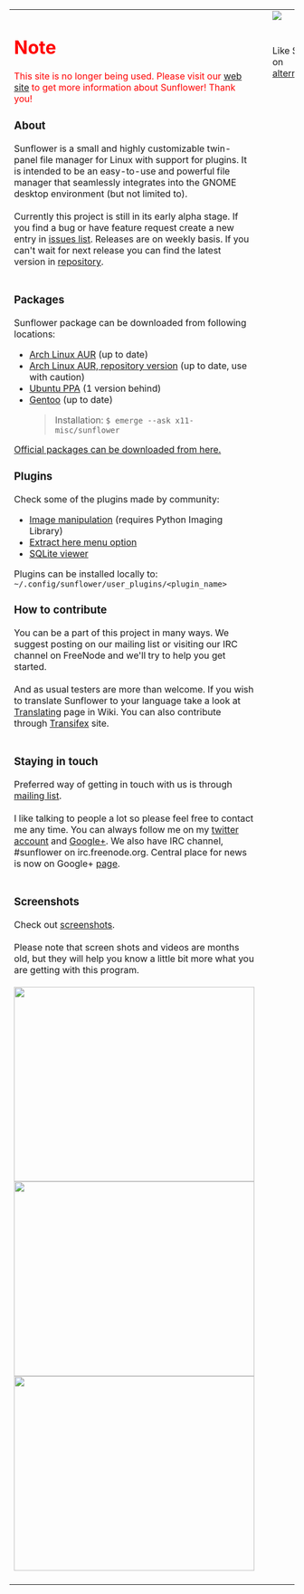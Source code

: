 <table width='100%' border='0'>
<tr><td valign='top'>
<font color='red'>
<h1>Note</h1>
This site is no longer being used. Please visit our <a href='http://sunflower-fm.org'>web site</a> to get more information about Sunflower! Thank you!<br>
</font>

<h3>About</h3>
Sunflower is a small and highly customizable twin-panel file manager for Linux with support for plugins. It is intended to be an easy-to-use and powerful file manager that seamlessly integrates into the GNOME desktop environment (but not limited to).<br>
<br>
Currently this project is still in its early alpha stage. If you find a bug or have feature request create a new entry in <a href='http://code.google.com/p/sunflower-fm/issues/list'>issues list</a>. Releases are on weekly basis. If you can't wait for next release you can find the latest version in <a href='http://code.google.com/p/sunflower-fm/source/checkout'>repository</a>.<br>
<br>
<h3>Packages</h3>
Sunflower package can be downloaded from following locations:<br>
<ul><li><a href='http://aur.archlinux.org/packages.php?ID=49321'>Arch Linux AUR</a> (up to date)<br>
</li><li><a href='http://aur.archlinux.org/packages.php?ID=49725'>Arch Linux AUR, repository version</a> (up to date, use with caution)<br>
</li><li><a href='https://launchpad.net/~atareao/+archive/sunflower'>Ubuntu PPA</a> (1 version behind)<br>
</li><li><a href='http://packages.gentoo.org/package/x11-misc/sunflower'>Gentoo</a> (up to date)<br>
<blockquote>Installation: <code>$ emerge --ask x11-misc/sunflower</code></blockquote></li></ul>

<a href='http://sunflower-fm.org/pub'>Official packages can be downloaded from here.</a>

<h3>Plugins</h3>
Check some of the plugins made by community:<br>
<ul><li><a href='https://github.com/ArseniyK/image_manipulation'>Image manipulation</a> (requires Python Imaging Library)<br>
</li><li><a href='https://github.com/ArseniyK/archiver'>Extract here menu option</a>
</li><li><a href='https://github.com/ArseniyK/sqlite_viewer'>SQLite viewer</a></li></ul>

Plugins can be installed locally to: <code>~/.config/sunflower/user_plugins/&lt;plugin_name&gt;</code>

<h3>How to contribute</h3>
You can be a part of this project in many ways. We suggest posting on our mailing list or visiting our IRC channel on FreeNode and we'll try to help you get started.<br>
<br>
And as usual testers are more than welcome. If you wish to translate Sunflower to your language take a look at <a href='Translating.md'>Translating</a> page in Wiki. You can also contribute through <a href='https://www.transifex.com/projects/p/sunflower/'>Transifex</a> site.<br>
<br>
<h3>Staying in touch</h3>
Preferred way of getting in touch with us is through <a href='https://groups.google.com/forum/#!forum/sunflower-fm'>mailing list</a>.<br>
<br>
I like talking to people a lot so please feel free to contact me any time. You can always follow me on my <a href='http://twitter.com/MeanEYE_rcf'>twitter account</a> and <a href='http://gplus.to/MeanEYE'>Google+</a>. We also have IRC channel, #sunflower on irc.freenode.org. Central place for news is now on Google+ <a href='https://plus.google.com/104972396836379309898'>page</a>.<br>
<br>
<h3>Screenshots</h3>
Check out <a href='https://picasaweb.google.com/MeanEYE.rcf/Sunflower'>screenshots</a>.<br>
<br>
Please note that screen shots and videos are months old, but they will help you know a little bit more what you are getting with this program.<br>
<br>
<a href='http://www.youtube.com/watch?feature=player_embedded&v=dsDg7jMynYA' target='_blank'><img src='http://img.youtube.com/vi/dsDg7jMynYA/0.jpg' width='425' height=344 /></a><br>
<a href='http://www.youtube.com/watch?feature=player_embedded&v=bwZskDMJ4lU' target='_blank'><img src='http://img.youtube.com/vi/bwZskDMJ4lU/0.jpg' width='425' height=344 /></a><br>
<a href='http://www.youtube.com/watch?feature=player_embedded&v=m76UFHo_b1w' target='_blank'><img src='http://img.youtube.com/vi/m76UFHo_b1w/0.jpg' width='425' height=344 /></a><br>
<br>
</td><td width='20px'></td><td valign='top'>
<a href='http://picasaweb.google.com/MeanEYE.rcf/Sunflower'><img src='http://img713.imageshack.us/img713/3218/sunflowerpreview.png' /></a>
<wiki:gadget url="http://www.ohloh.net/p/485950/widgets/project_users.xml" height="100" border="0"/><br>
<br>
<br>
Like Sunflower on <a href='http://alternativeto.net/software/sunflower/'>alternativeto.net</a>.<br>
</td></tr></table>